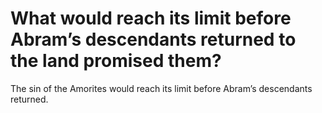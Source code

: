 # What would reach its limit before Abram’s descendants returned to the land promised them?

The sin of the Amorites would reach its limit before Abram’s descendants returned.
